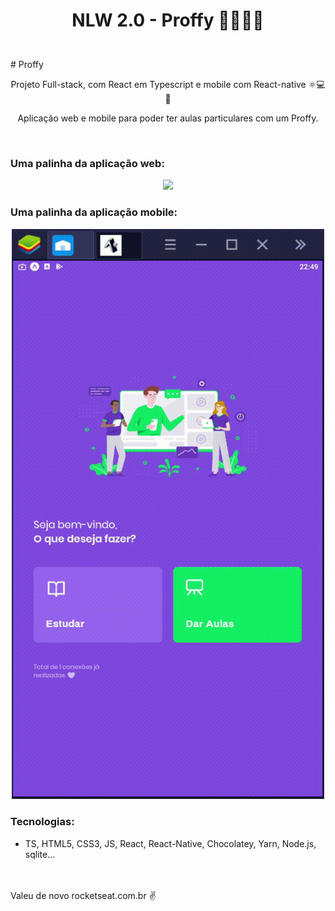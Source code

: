 # <p align="center">NLW 2.0 - Proffy  👨‍🎓👨‍💻 </p>
<br>
# Proffy
<br>
<p align="center">Projeto Full-stack, com React em Typescript e mobile com React-native ⚛💻📲</p>

<p align="center"> Aplicação web e mobile para poder ter aulas particulares com um Proffy.</p>
<br>

### Uma palinha da aplicação web:
<p align="center">
  <img src="/src/assets/Web_Application.gif" width="1000px"/>
</p>


### Uma palinha da aplicação mobile:
<p align="center">
  <img src="/mobile/src/assets/Mobile_Application.gif" width="500px"/>
</p>

### Tecnologias:
- TS, HTML5, CSS3, JS, React, React-Native, Chocolatey, Yarn, Node.js, sqlite... 
<br>
<br>
Valeu de novo rocketseat.com.br ✌ 
